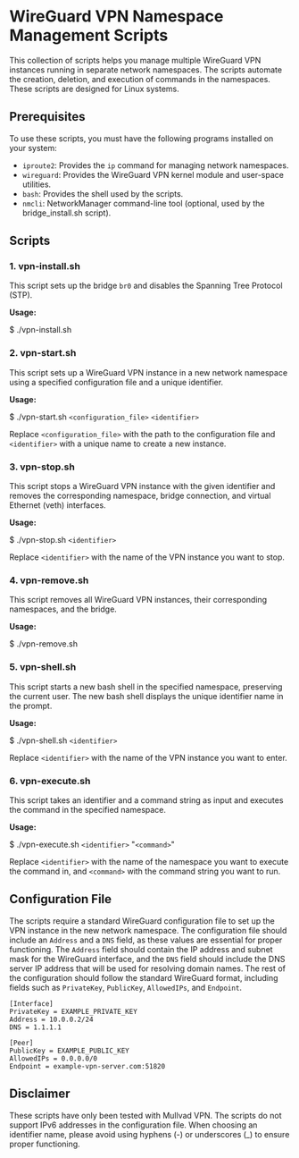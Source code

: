 # WireGuard VPN Namespace Management Scripts

This collection of scripts helps you manage multiple WireGuard VPN instances running in separate network namespaces. 
The scripts automate the creation, deletion, and execution of commands in the namespaces. These scripts are designed for Linux systems.

## Prerequisites

To use these scripts, you must have the following programs installed on your system:

- `iproute2`: Provides the `ip` command for managing network namespaces.
- `wireguard`: Provides the WireGuard VPN kernel module and user-space utilities.
- `bash`: Provides the shell used by the scripts.
- `nmcli`: NetworkManager command-line tool (optional, used by the bridge_install.sh script).

## Scripts

### 1. vpn-install.sh

This script sets up the bridge `br0` and disables the Spanning Tree Protocol (STP).

**Usage:**

$ ./vpn-install.sh

### 2. vpn-start.sh

This script sets up a WireGuard VPN instance in a new network namespace using a specified configuration file and a unique identifier.

**Usage:**

$ ./vpn-start.sh `<configuration_file>` `<identifier>`

Replace `<configuration_file>` with the path to the configuration file and `<identifier>` with a unique name to create a new instance.

### 3. vpn-stop.sh

This script stops a WireGuard VPN instance with the given identifier and removes the corresponding namespace, bridge connection, 
and virtual Ethernet (veth) interfaces.

**Usage:**

$ ./vpn-stop.sh `<identifier>`

Replace `<identifier>` with the name of the VPN instance you want to stop.

### 4. vpn-remove.sh

This script removes all WireGuard VPN instances, their corresponding namespaces, and the bridge.

**Usage:**

$ ./vpn-remove.sh

### 5. vpn-shell.sh

This script starts a new bash shell in the specified namespace, preserving the current user. 
The new bash shell displays the unique identifier name in the prompt.

**Usage:**

$ ./vpn-shell.sh `<identifier>`

Replace `<identifier>` with the name of the VPN instance you want to enter.

### 6. vpn-execute.sh

This script takes an identifier and a command string as input and executes the command in the specified namespace.

**Usage:**

$ ./vpn-execute.sh `<identifier>` "`<command>`"

Replace `<identifier>` with the name of the namespace you want to execute the command in, and `<command>` with the command string you want to run.

## Configuration File

The scripts require a standard WireGuard configuration file to set up the VPN instance in the new network namespace. The configuration file should include an `Address` and a `DNS` field, as these values are essential for proper functioning. The `Address` field should contain the IP address and subnet mask for the WireGuard interface, and the `DNS` field should include the DNS server IP address that will be used for resolving domain names. The rest of the configuration should follow the standard WireGuard format, including fields such as `PrivateKey`, `PublicKey`, `AllowedIPs`, and `Endpoint`.

```
[Interface]
PrivateKey = EXAMPLE_PRIVATE_KEY
Address = 10.0.0.2/24
DNS = 1.1.1.1

[Peer]
PublicKey = EXAMPLE_PUBLIC_KEY
AllowedIPs = 0.0.0.0/0
Endpoint = example-vpn-server.com:51820
```


## Disclaimer

These scripts have only been tested with Mullvad VPN. The scripts do not support IPv6 addresses in the configuration file. When choosing an identifier name, please avoid using hyphens (-) or underscores (_) to ensure proper functioning.


